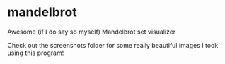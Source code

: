 # mandelbrot
Awesome (if I do say so myself) Mandelbrot set visualizer

Check out the screenshots folder for some really beautiful images I took using this program!
